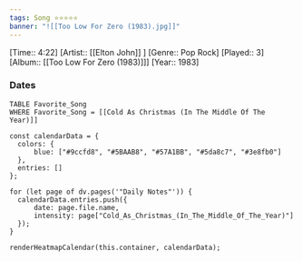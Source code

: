 ```yaml
---
tags: Song ⭐⭐⭐⭐⭐ 
banner: "![[Too Low For Zero (1983).jpg]]"
---
```

[Time:: 4:22]
[Artist:: [[Elton John]] ]
[Genre:: Pop Rock]
[Played:: 3]
[Album:: [[Too Low For Zero (1983)]]]
[Year:: 1983]
### Dates
````dataview
TABLE Favorite_Song
WHERE Favorite_Song = [[Cold As Christmas (In The Middle Of The Year)]]
````
  ```dataviewjs
const calendarData = { 
	colors: { 
		blue: ["#9ccfd8", "#5BAAB8", "#57A1BB", "#5da8c7", "#3e8fb0"] 
	}, 
	entries: [] 
}; 

for (let page of dv.pages('"Daily Notes"')) { 
	calendarData.entries.push({ 
		date: page.file.name, 
		intensity: page["Cold_As_Christmas_(In_The_Middle_Of_The_Year)"]
	}); 
} 

renderHeatmapCalendar(this.container, calendarData);
```
